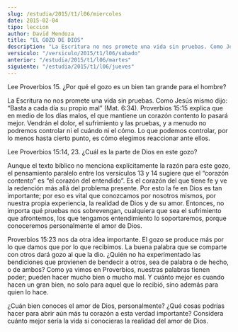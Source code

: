 ```yaml
---
slug: /estudia/2015/t1/l06/miercoles
date: 2015-02-04
tipo: leccion
author: David Mendoza
title: "EL GOZO DE DIOS"
description: "La Escritura no nos promete una vida sin pruebas. Como Jesús mismo dijo: “Basta a cada día su propio mal” (Mat. 6:34). Proverbios 15:15 explica que en medio de los días malos, el que mantiene un corazón contento lo pasará mejor. Vendrán el dolor, el sufrimiento y las pruebas, y a menudo no podremos controlar ni el cuándo ni el cómo,,,"
versiculo: "/versiculo/2015/t1/l06/sabado"
anterior: "/estudia/2015/t1/l06/martes"
siguiente: "/estudia/2015/t1/l06/jueves"
---
```


Lee Proverbios 15. ¿Por qué el gozo es un bien tan grande para el hombre?

La Escritura no nos promete una vida sin pruebas. Como Jesús mismo dijo: “Basta a cada día su propio mal” (Mat. 6:34). Proverbios 15:15 explica que en medio de los días malos, el que mantiene un corazón contento lo pasará mejor. Vendrán el dolor, el sufrimiento y las pruebas, y a menudo no podremos controlar ni el cuándo ni el cómo. Lo que podemos controlar, por lo menos hasta cierto punto, es cómo elegimos reaccionar ante ellos.

Lee Proverbios 15:14, 23. ¿Cuál es la parte de Dios en este gozo?

Aunque el texto bíblico no menciona explícitamente la razón para este gozo, el pensamiento paralelo entre los versículos 13 y 14 sugiere que el “corazón contento” es “el corazón del entendido”. Es el corazón del que tiene fe y ve la redención más allá del problema presente. Por esto la fe en Dios es tan importante; por eso es vital que conozcamos por nosotros mismos, por nuestra propia experiencia, la realidad de Dios y de su amor. Entonces, no importa qué pruebas nos sobrevengan, cualquiera que sea el sufrimiento que afrontemos, los que tengamos entendimiento lo soportaremos, porque conoceremos personalmente el amor de Dios.

Proverbios 15:23 nos da otra idea importante. El gozo se produce más por lo que damos que por lo que recibimos. La buena palabra que se comparte con otros dará gozo al que la dio. ¿Quién no ha experimentado las bendiciones que provienen de bendecir a otros, sea de palabra o de hecho, o de ambos? Como ya vimos en Proverbios, nuestras palabras tienen poder; pueden hacer mucho bien o mucho mal. Y cuánto mejor es cuando hacen un gran bien, no solo para aquel que lo recibió, sino además para quien lo hace.

¿Cuán bien conoces el amor de Dios, personalmente? ¿Qué cosas podrías hacer para abrir aún más tu corazón a esta verdad importante? Considera cuánto mejor sería la vida si conocieras la realidad del amor de Dios.
